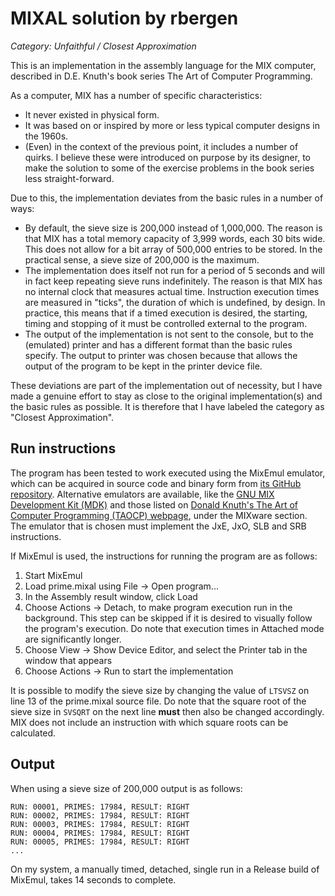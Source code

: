 # MIXAL solution by rbergen

*Category: Unfaithful / Closest Approximation*

This is an implementation in the assembly language for the MIX computer, described in D.E. Knuth's book series The Art of Computer Programming.

As a computer, MIX has a number of specific characteristics:
* It never existed in physical form.
* It was based on or inspired by more or less typical computer designs in the 1960s.
* (Even) in the context of the previous point, it includes a number of quirks. I believe these were introduced on purpose by its designer, to make the solution to some of the exercise problems in the book series less straight-forward.

Due to this, the implementation deviates from the basic rules in a number of ways:
* By default, the sieve size is 200,000 instead of 1,000,000. The reason is that MIX has a total memory capacity of 3,999 words, each 30 bits wide. This does not allow for a bit array of 500,000 entries to be stored. In the practical sense, a sieve size of 200,000 is the maximum.
* The implementation does itself not run for a period of 5 seconds and will in fact keep repeating sieve runs indefinitely. The reason is that MIX has no internal clock that measures actual time. Instruction execution times are measured in "ticks", the duration of which is undefined, by design. In practice, this means that if a timed execution is desired, the starting, timing and stopping of it must be controlled external to the program.
* The output of the implementation is not sent to the console, but to the (emulated) printer and has a different format than the basic rules specify. The output to printer was chosen because that allows the output of the program to be kept in the printer device file.

These deviations are part of the implementation out of necessity, but I have made a genuine effort to stay as close to the original implementation(s) and the basic rules as possible. It is therefore that I have labeled the category as "Closest Approximation". 

## Run instructions

The program has been tested to work executed using the MixEmul emulator, which can be acquired in source code and binary form from [its GitHub repository](https://github.com/rbergen/MixEmul). Alternative emulators are available, like the [GNU MIX Development Kit (MDK)](https://www.gnu.org/software/mdk/) and those listed on [Donald Knuth's The Art of Computer Programming (TAOCP) webpage](https://www-cs-faculty.stanford.edu/~knuth/taocp.html), under the MIXware section. The emulator that is chosen must implement the JxE, JxO, SLB and SRB instructions.

If MixEmul is used, the instructions for running the program are as follows:
1. Start MixEmul
2. Load prime.mixal using File -> Open program...
3. In the Assembly result window, click Load
4. Choose Actions -> Detach, to make program execution run in the background. This step can be skipped if it is desired to visually follow the program's execution. Do note that execution times in Attached mode are significantly longer.
5. Choose View -> Show Device Editor, and select the Printer tab in the window that appears
6. Choose Actions -> Run to start the implementation 

It is possible to modify the sieve size by changing the value of `LTSVSZ` on line 13 of the prime.mixal source file. Do note that the square root of the sieve size in `SVSQRT` on the next line **must** then also be changed accordingly. MIX does not include an instruction with which square roots can be calculated. 

## Output

When using a sieve size of 200,000 output is as follows:

```
RUN: 00001, PRIMES: 17984, RESULT: RIGHT
RUN: 00002, PRIMES: 17984, RESULT: RIGHT
RUN: 00003, PRIMES: 17984, RESULT: RIGHT
RUN: 00004, PRIMES: 17984, RESULT: RIGHT
RUN: 00005, PRIMES: 17984, RESULT: RIGHT
...
```
On my system, a manually timed, detached, single run in a Release build of MixEmul, takes 14 seconds to complete.
